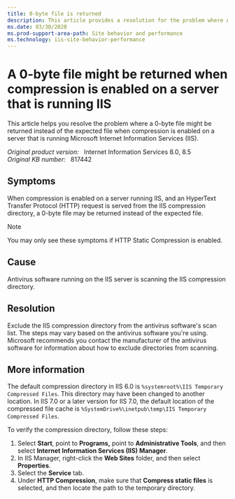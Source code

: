 ```yaml
---
title: 0-byte file is returned
description: This article provides a resolution for the problem where A 0-byte file might be returned when compression is enabled on a server that is running IIS.
ms.date: 03/30/2020
ms.prod-support-area-path: Site behavior and performance
ms.technology: iis-site-behavior-performance
---
```

# A 0-byte file might be returned when compression is enabled on a server that is running IIS

This article helps you resolve the problem where a 0-byte file might be returned instead of the expected file when compression is enabled on a server that is running Microsoft Internet Information Services (IIS).

_Original product version:_ &nbsp; Internet Information Services 8.0, 8.5  
_Original KB number:_ &nbsp; 817442

## Symptoms

When compression is enabled on a server running IIS, and an HyperText Transfer Protocol (HTTP) request is served from the IIS compression directory, a 0-byte file may be returned instead of the expected file.

> [!NOTE]
> You may only see these symptoms if HTTP Static Compression is enabled.

## Cause

Antivirus software running on the IIS server is scanning the IIS compression directory.

## Resolution

Exclude the IIS compression directory from the antivirus software's scan list. The steps may vary based on the antivirus software you're using. Microsoft recommends you contact the manufacturer of the antivirus software for information about how to exclude directories from scanning.

## More information

The default compression directory in IIS 6.0 is `%systemroot%\IIS Temporary Compressed Files`. This directory may have been changed to another location. In IIS 7.0 or a later version for IIS 7.0, the default location of the compressed file cache is `%SystemDrive%\inetpub\temp\IIS Temporary Compressed Files`.

To verify the compression directory, follow these steps:

1. Select **Start**, point to **Programs,** point to **Administrative Tools**, and then select **Internet Information Services (IIS) Manager**.
2. In IIS Manager, right-click the **Web Sites** folder, and then select **Properties**.
3. Select the **Service** tab.
4. Under **HTTP Compression**, make sure that **Compress static files** is selected, and then locate the path to the temporary directory.
